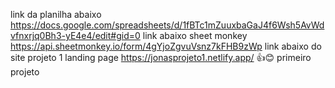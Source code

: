 link da planilha abaixo
https://docs.google.com/spreadsheets/d/1fBTc1mZuuxbaGaJ4f6Wsh5AvWdvfnxrjq0Bh3-yE4e4/edit#gid=0
link abaixo sheet monkey
https://api.sheetmonkey.io/form/4gYjoZgvuVsnz7kFHB9zWp
link abaixo  do site projeto 1 landing page
https://jonasprojeto1.netlify.app/
👍😊
primeiro projeto
